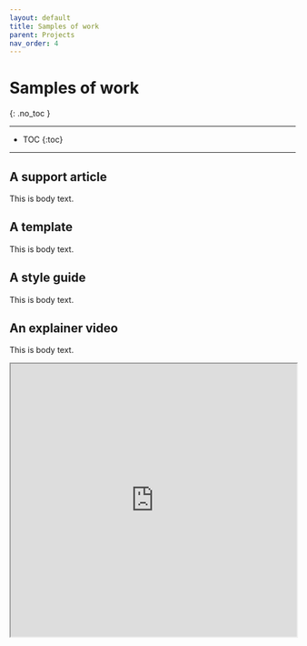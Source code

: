 ```yaml
---
layout: default
title: Samples of work
parent: Projects
nav_order: 4
---
```


# Samples of work
{: .no_toc }

---

- TOC
{:toc}

---

## A support article
This is body text.

## A template
This is body text.

## A style guide
This is body text.

## An explainer video 
This is body text.

<iframe src="https://drive.google.com/file/d/1IVXUwAXuPBQKnpuhVpZ9cnTUterGLtJl/preview" width="100%" height="480" allow="autoplay"></iframe>